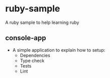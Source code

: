 # ruby-sample

A ruby sample to help learning ruby

## console-app

* A simple application to explain how to setup:
  * Dependencies
  * Type check
  * Tests
  * Lint

